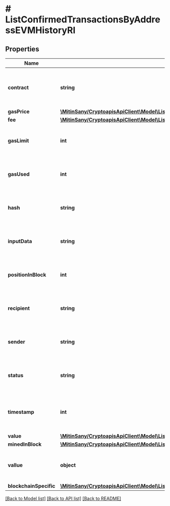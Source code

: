 # # ListConfirmedTransactionsByAddressEVMHistoryRI

## Properties

Name | Type | Description | Notes
------------ | ------------- | ------------- | -------------
**contract** | **string** | String representation of the transaction contract address |
**gasPrice** | [**\MitinSany/CryptoapisApiClient\Model\ListConfirmedTransactionsByAddressEVMHistoryRIGasPrice**](ListConfirmedTransactionsByAddressEVMHistoryRIGasPrice.md) |  |
**fee** | [**\MitinSany/CryptoapisApiClient\Model\ListConfirmedTransactionsByAddressEVMHistoryRIFee**](ListConfirmedTransactionsByAddressEVMHistoryRIFee.md) |  |
**gasLimit** | **int** | String representation of the transaction gas limit |
**gasUsed** | **int** | String representation of the transaction used gas |
**hash** | **string** | String representation of the transaction hash |
**inputData** | **string** | Numeric representation of the transaction input |
**positionInBlock** | **int** | Numeric representation of the transaction index |
**recipient** | **string** | String representation of the transaction to address |
**sender** | **string** | String representation of the transaction from address |
**status** | **string** | String representation of the transaction status |
**timestamp** | **int** | Numeric representation of the timestamp in seconds since epoch |
**value** | [**\MitinSany/CryptoapisApiClient\Model\ListConfirmedTransactionsByAddressEVMHistoryRIValue**](ListConfirmedTransactionsByAddressEVMHistoryRIValue.md) |  |
**minedInBlock** | [**\MitinSany/CryptoapisApiClient\Model\ListConfirmedTransactionsByAddressEVMHistoryRIMinedInBlock**](ListConfirmedTransactionsByAddressEVMHistoryRIMinedInBlock.md) |  |
**vallue** | **object** | Object representation of the transacted amount |
**blockchainSpecific** | [**\MitinSany/CryptoapisApiClient\Model\ListConfirmedTransactionsByAddressEVMHistoryRIBST**](ListConfirmedTransactionsByAddressEVMHistoryRIBST.md) |  | [optional]

[[Back to Model list]](../../README.md#models) [[Back to API list]](../../README.md#endpoints) [[Back to README]](../../README.md)
